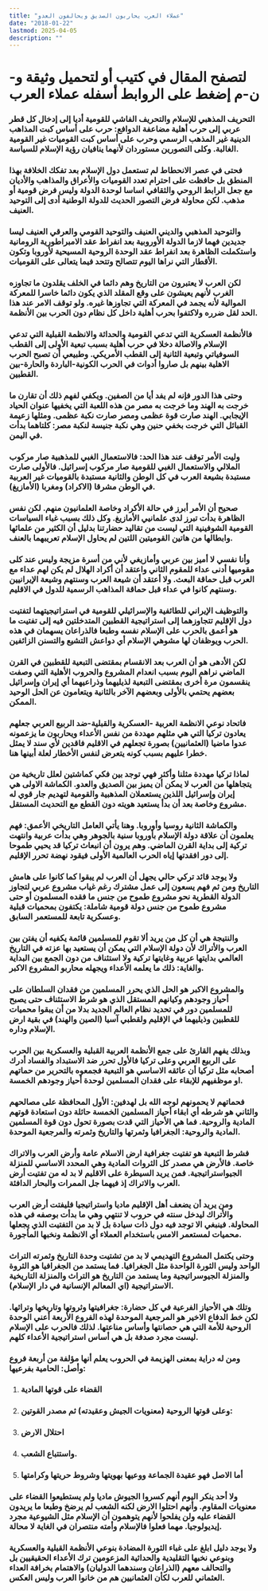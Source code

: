 ```yaml
---
title: "عملاء العرب يحاربون الصديق ويحالفون العدو"
date: "2018-01-22"
lastmod: 2025-04-05
description: ""
---
```

# **لتصفح المقال في كتيب أو لتحميل وثيقة و-ن-م إضغط على الروابط أسفله** **عملاء العرب**

### التحريف المذهبي للإسلام والتحريف الفاشي للقومية أديا إلى إدخال كل قطر عربي إلى حرب أهلية مضاعفة الدوافع: حرب على أساس كبت المذاهب الدينية غير المذهب الرسمي وحرب على أساس كبت القوميات غير القومية الغالبة. وكلى التصورين مستوردان لأنهما ينافيان رؤية الإسلام للسياسة.

### فحتى في عصر الانحطاط لم تستعمل دول الإسلام بعد تفكك الخلافة بهذا المنطق بل حافظت على احترام تعدد القوميات والأعراق والمذاهب والأديان مع جعل الرابط الروحي والثقافي اساسا لوحدة الدولة وليس فرض قومية أو مذهب. لكن محاولة فرض التصور الحديث للدولة الوطنية أدى إلى التوحيد العنيف.

### والتوحيد المذهبي والديني العنيف والتوحيد القومي والعرقي العنيف ليسا جديدين فهما لازما الدولة الأوروبية بعد انفراط عقد الامبراطورية الرومانية واستكملت الظاهرة بعد انفراط عقد الوحدة الروحية المسيحية لأوروبا وتكون الأقطار التي نراها اليوم تتصالح وتتحد فيما يتعالى على القوميات.

### لكن العرب لا يعتبرون من التاريخ وهم دائما في الخلف يقلدون ما تجاوزه الغرب لأنهم يعيشون على وقع المقلد الذي يكون دائما خاسرا للمعركة الموالية لأنه يجمد في المعركة التي تجاوزها غيره. ولو توقف الامر عند هذا الحد لقل ضرره ولاكتفوا بحرب أهلية داخل كل نظام دون الحرب بين الأنظمة.

### فالأنظمة العسكرية التي تدعي القومية والحداثة والانظمة القبلية التي تدعي الإسلام والاصالة دخلا في حرب أهلية بسبب تبعية الأولى إلى القطب السوفياتي وتبعية الثانية إلى القطب الأمريكي. وطبيعي أن تصبح الحرب الاهلية بينهم بل صاروا أدوات في الحرب الكونية-الباردة والحارة-بين القطبين.

### وحتى هذا الدور فإنه لم يفد أيا من الصفين. ويكفي لفهم ذلك أن تقارن ما خرجت به الهند وما خرجت به مصر من هذه اللعبة التي يخفيها عنوان الحياد الإيجابي. الهند صارت قوة عظمى ومصر صارت نكبة عظمى. ومثلها زعيمة القبائل التي خرجت بخفي حنين وهي نكبة جنيسة لنكبة مصر: كلتاهما بدأت في اليمن.

### وليت الأمر توقف عند هذا الحد: فالاستعمال الغبي للمذهبية صار مركوب الملالي والاستعمال الغبي للقومية صار مركوب إسرائيل. فالأولى صارت مستبدة بشيعة العرب في كل الوطن والثانية مستبدة بالقوميات غير العربية في الوطن مشرقا (الاكراد) ومغربا (الأمازيغ).

### صحيح أن الأمر أبرز في حالة الأكراد وخاصة العلمانيون منهم. لكن نفس الظاهرة بدأت تبرز لدى علمانيي الأمازيغ. وكل ذلك بسبب غباء السياسات القومية الشوفينية التي ليست من تقاليد حضارتنا بدليل أن الكثير من علمائها وابطالها من هاتين القوميتين اللتين لم يحاول الإسلام تعريبهما بالعنف.

### وأنا نفسي لا أميز بين عربي وأمازيغي لأني من أسرة مزيجة وليس عند كلى مقوميها أدنى عداء للمقوم الثاني واعتقد أن أكراد الهلال لم يكن لهم عداء مع العرب قبل حماقة البعث. ولا أعتقد أن شيعة العرب وسنتهم وشيعة الإيرانيين وسنتهم كانوا في عداء قبل حماقة المذاهب الرسمية للدول في الاقليم.

### والتوظيف الإيراني للطائفية والإسرائيلي للقومية في استراتيجيتهما لتفتيت دول الإقليم تتجاوزهما إلى استراتيجية القطبين المتدخلتين فيه إلى تفتيت ما هو أعمق بالحرب على الإسلام نفسه وطبعا فالذراعان يسهمان في هذه الحرب ويوظفان لها مشوهي الإسلام أي دواعش التشيع والتسنن الزائفين.

### لكن الأدهى هو أن العرب بعد الانقسام بمقتضى التبعية للقطبين في القرن الماضي نراهم اليوم بسبب انعدام المشروع والحروب الأهلية التي وصفت ينقسمون مرة أخرى بمقتضى التبعية لذيليهما وذراعيهما أي إيران وإسرائيل بعضهم يحتمي بالأولى وبعضهم الآخر بالثانية ويتعامون عن الحل الوحيد الممكن.

### فاتحاد نوعي الانظمة العربية -العسكرية والقبلية-ضد الربيع العربي جعلهم يعادون تركيا التي هي مثلهم مهددة من نفس الأعداء ويحاربون ما يزعمونه عدوا ماضيا (العثمانيين) بصورة تجعلهم في الاقليم فاقدين لأي سند لا يمثل خطرا عليهم بسبب كونه يتعرض لنفس الأخطار لعلة أبينها هنا.

### لماذا تركيا مهددة مثلنا وأكثر فهي توجد بين فكي كماشتين لعلل تاريخية من يتجاهلها من العرب لا يمكن أن يميز بين الصديق والعدو. الكماشة الاولى هي إيران وإسرائيل اللذين يستعملان المذهبية والقومية لتهديم جار قوي له مشروع وخاصة بعد أن بدأ يستعيد هويته دون القطع مع التحديث المستقل.

### والكماشة الثانية روسيا وأوروبا. وهنا يأتي العامل التاريخي الأعمق: فهم يعلمون أن علاقة دولة الإسلام بأوروبا سنية بالجوهر وهي بدأت عربية وانتهت تركية إلى بداية القرن الماضي. وهم يرون أن انبعاث تركيا قد يحيي طموحا إلى دور افقدتها إياه الحرب العالمية الأولى فيقود نهضة تحرر الإقليم.

### ولا يوجد قائد تركي حالي يجهل أن العرب لم يبقوا كما كانوا على هامش التاريخ ومن ثم فهم يسعون إلى عمل مشترك رغم غياب مشروع عربي لتجاوز الدولة القطرية نحو مشروع طموح من جنس ما فقده المسلمون أو حتى مشروع طموح من جنس دولة قومية شاملة: يكتفون بمحميات قبلية وعسكرية تابعة للمستعمر السابق.

### والنتيجة هي أن كل من يريد ألا تقوم للمسلمين قائمة يكفيه أن يفتن بين العرب والأتراك لأن دولة الإسلام التي يمكن أن يستعيد بها عزته في التاريخ العالمي بدايتها عربية وغايتها تركية ولا استئناف من دون الجمع بين البداية والغاية: ذلك ما يعلمه الأعداء ويجهله محاربو المشروع الاكبر.

### والمشروع الاكبر هو الحل الذي يحرر المسلمين من فقدان السلطان على أحياز وجودهم وكيانهم المستقل الذي هو شرط الاستئناف حتى يصبح للمسلمين دور في تحديد نظام العالم الجديد بدلا من أن يبقوا محميات للقطبين وذيليهما في الإقليم ولقطبي آسيا (الصين والهند) في بقية ارض الإسلام وداره.

### وبذلك يفهم القارئ على جمع الأنظمة العربية القبلية والعسكرية بين الحرب على الربيع العربي وعلى تركيا فالأول تحرر ضد الاستبداد والفساد أدرك أصحابه مثل تركيا أن عائقه الاساسي هو التبعية فجمعوه بالتحرير من حماتهم او موظفيهم للإبقاء على فقدان المسلمين لوحدة أحياز وجودهم الخمسة.

### فحماتهم لا يحمونهم لوجه الله بل لهدفين: الأول المحافظة على مصالحهم والثاني هو شرطه أي ابقاء أحياز المسلمين الخمسة حائلة دون استعادة قوتهم المادية والروحية. فما هي الأحياز التي قدت بصورة تحول دون قوة المسلمين المادية والروحية: الجغرافيا وثمرتها والتاريخ وثمرته والمرجعية الموحدة.

### فشرط التبعية هو تفتيت جغرافية ارض الاسلام عامة وأرض العرب والاتراك خاصة. فالأرض هي مصدر كل الثروات المادية وهي المحدد الاساسي للمنزلة الجيواستراتيجية. فمن يريد السيطرة على الاقليم لا بد له من تفتيت أرض العرب والاتراك إذ فيهما جل الممرات والبحار الدافئة.

### ومن يريد أن يضعف أهل الإقليم ماديا واستراتيجيا فليفتت أرض العرب والأتراك ليدخل سنته في حروب لا تنتهي وهي ما بدأت بوصفه في هذه المحاولة. فينبغي الا توجد فيه دول ذات سيادة بل لا بد من التفتيت الذي يجعلها محميات لمستعمر الامس باستخدام العملاء أي الانظمة ونخبها المأجورة.

### وحتى يكتمل المشروع التهديمي لا بد من تشتيت وحدة التاريخ وثمرته التراث الواحد وليس الثورة الواحدة مثل الجغرافيا. فما يستمد من الجغرافيا هو الثروة والمنزلة الجيوسراتيجية وما يستمد من التاريخ هو التراث والمنزلة التاريخية الاستراتيجية (اي المعالم الإنسانية في دار الإسلام).

### وتلك هي الأحياز الفرعية في كل حضارة: جغرافيتها وثروتها وتاريخها وتراثها. لكن خط الدفاع الاخير هو المرجعية الموحدة لهذه الفروع الأربعة أعني الوحدة الروحية للأمة التي هي حصانتها وأساس مناعتها. لذلك فالحرب على الإسلام ليست مجرد صدفة بل هي أساس استراتيجية الأعداء كلهم.

### ومن له دراية بمعنى الهزيمة في الحروب يعلم أنها مؤلفة من أربعة فروع وأصل: الحامية بفرعيها:

1. ### القضاء على قوتها المادية
2. ### وعلى قوتها الروحية (معنويات الجيش وعقيدته) ثم مصدر القوتين:
3. ### احتلال الارض
4. ### واستتباع الشعب.
5. ### أما الاصل فهو عقيدة الجماعة ووعيها بهويتها وشروط حريتها وكرامتها

### ولا أحد ينكر اليوم أنهم كسروا الجيوش ماديا ولم يستطيعوا القضاء على معنويات المقاوم. وأنهم احتلوا الارض لكنه الشعب لم يرضخ وطبعا ما يريدون القضاء عليه ولن يفلحوا لأنهم يتوهمون أن الإسلام مثل الشيوعية مجرد إيديولوجيا. مهما فعلوا فالإسلام وأمته منتصران في الغاية لا محالة.

### ولا يوجد دليل ابلغ على غباء الثورة المضادة بنوعي الأنظمة القبلية والعسكرية وبنوعي نخبها التقليدية والحداثية المزعومين ترك الأعداء الحقيقيين بل والتحالف معهم (الذراعان وسندهما الدوليان) والاهتمام بخرافة العداء العثماني للعرب لكأن العثمانيين هم من خانوا العرب وليس العكس.

###
